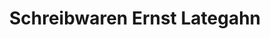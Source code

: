 ---
title: "Schreibwaren Ernst Lategahn"
url: /bad-neuenahr-ahrweiler/schreibwaren-ernst-lategahn/
shop: Schreibwaren
---